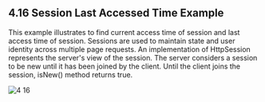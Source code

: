 
4.16 Session Last Accessed Time Example
---------------------------------------
This example illustrates to find current  access time of session  and last access time of session. Sessions are used to maintain state and user identity across multiple page requests. An implementation of HttpSession represents the server's view of the session. The server considers a session to be new until it has been joined by the client. Until the client joins the session, isNew() method returns true.


![4 16](https://cloud.githubusercontent.com/assets/17025509/13453594/5fee1fc6-e077-11e5-8741-b4bad2b97956.PNG)

